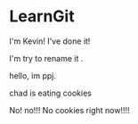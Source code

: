 # LearnGit

I'm Kevin! I've done it!

I'm try to rename it .


hello, im ppj.

chad is eating cookies

No! no!!! No cookies right now!!!!
